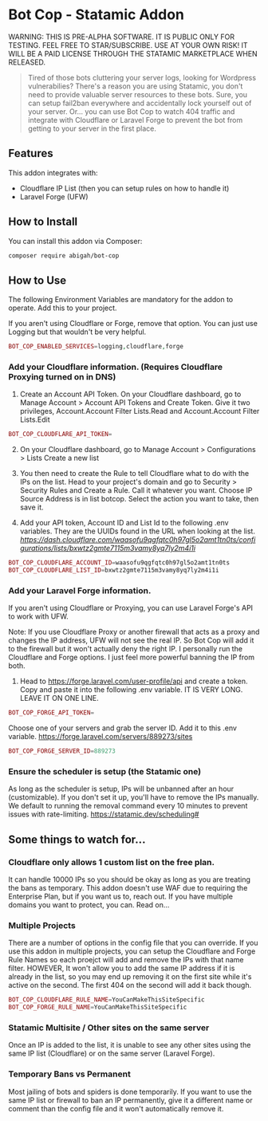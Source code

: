 # Bot Cop - Statamic Addon

WARNING: THIS IS PRE-ALPHA SOFTWARE. IT IS PUBLIC ONLY FOR TESTING. FEEL FREE TO STAR/SUBSCRIBE.
USE AT YOUR OWN RISK! IT WILL BE A PAID LICENSE THROUGH THE STATAMIC MARKETPLACE WHEN RELEASED.

> Tired of those bots cluttering your server logs, looking for Wordpress vulnerabilies? There's
> a reason you are using Statamic, you don't need to provide valuable server resources to these
> bots.
> Sure, you can setup fail2ban everywhere and accidentally lock yourself out of your server.
> Or... you can use Bot Cop to watch 404 traffic and integrate with Cloudflare or
> Laravel Forge to prevent the bot from getting to your server in the first place.

## Features

This addon integrates with:

- Cloudflare IP List (then you can setup rules on how to handle it)
- Laravel Forge (UFW)

## How to Install

You can install this addon via Composer:

```bash
composer require abigah/bot-cop
```

## How to Use

The following Environment Variables are mandatory for the addon to operate.
Add this to your project.

If you aren't using Cloudflare or Forge, remove that option. You can just use Logging but that wouldn't
be very helpful.

```php
BOT_COP_ENABLED_SERVICES=logging,cloudflare,forge
```

### Add your Cloudflare information. (Requires Cloudflare Proxying turned on in DNS)
1. Create an Account API Token. On your Cloudflare dashboard, go to Manage Account > Account API Tokens and Create Token. 
Give it two privileges, Account.Account Filter Lists.Read and Account.Account Filter Lists.Edit

```php
BOT_COP_CLOUDFLARE_API_TOKEN=
```

2. On your Cloudflare dashboard, go to Manage Account > Configurations > Lists Create a new list
4. You then need to create the Rule to tell Cloudflare what to do with the IPs on the list. Head to your project's domain and go to Security > Security Rules and Create a Rule.
Call it whatever you want. Choose IP Source Address is in list botcop. Select the action you want to take, then save it.

3. Add your API token, Account ID and List Id to the following .env variables. They are the UUIDs found in the URL when looking at the list.
_https://dash.cloudflare.com/waasofu9qgfqtc0h97gl5o2amt1tn0ts/configurations/lists/bxwtz2gmte7115m3vamy8yq7ly2m4i1i_

```php
BOT_COP_CLOUDFLARE_ACCOUNT_ID=waasofu9qgfqtc0h97gl5o2amt1tn0ts
BOT_COP_CLOUDFLARE_LIST_ID=bxwtz2gmte7115m3vamy8yq7ly2m4i1i
```


### Add your Laravel Forge information. 
If you aren't using Cloudflare or Proxying, you can use Laravel Forge's API to work with UFW.

Note: If you use Cloudflare Proxy or another firewall that acts as a proxy and changes the IP address, UFW will not see the real IP. So Bot Cop will add it to the firewall but it won't actually deny the right IP. I personally run the Cloudflare and Forge options. I just feel more powerful banning the IP from both. 

1. Head to https://forge.laravel.com/user-profile/api and create a token. Copy and paste it into the following .env variable. 
IT IS VERY LONG. LEAVE IT ON ONE LINE.

```php
BOT_COP_FORGE_API_TOKEN=
```

Choose one of your servers and grab the server ID. Add it to this .env variable.
https://forge.laravel.com/servers/889273/sites

```php
BOT_COP_FORGE_SERVER_ID=889273
```

### Ensure the scheduler is setup (the Statamic one)
As long as the scheduler is setup, IPs will be unbanned after an hour (customizable). If you don't set it up, you'll have to remove the IPs manually. We default to running the removal command every 10 minutes to prevent issues with rate-limiting.
https://statamic.dev/scheduling#

## Some things to watch for...

### Cloudflare only allows 1 custom list on the free plan.
It can handle 10000 IPs so you should be okay as long as you are treating the bans as temporary. This addon doesn't use WAF due to requiring the Enterprise Plan, but if you want us to, reach out. If you have multiple domains you want to protect, you can. Read on...

### Multiple Projects
There are a number of options in the config file that you can override. If you use this addon in multiple projects, you can setup the Cloudflare and Forge Rule Names so each proejct will add and remove the IPs with that name filter. HOWEVER, It won't allow you to add the same IP address if it is already in the list, so you may end up removing it on the first site while it's active on the second. The first 404 on the second will add it back though.

```php
BOT_COP_CLOUDFLARE_RULE_NAME=YouCanMakeThisSiteSpecific
BOT_COP_FORGE_RULE_NAME=YouCanMakeThisSiteSpecific
```

### Statamic Multisite / Other sites on the same server
Once an IP is added to the list, it is unable to see any other sites using the same IP list (Cloudflare) or on the same server (Laravel Forge).

### Temporary Bans vs Permanent
Most jailing of bots and spiders is done temporarily. If you want to use the same IP list or firewall to ban an IP permanently, give it a different name or comment than the config file and it won't automatically remove it.




